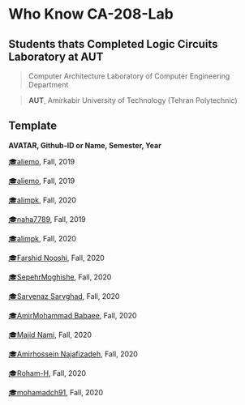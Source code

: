 # Who Know CA-208-Lab

## **Students thats Completed Logic Circuits Laboratory at AUT**

> Computer Architecture Laboratory of Computer Engineering Department

> **AUT**, Amirkabir University of Technology (Tehran Polytechnic)

## Template
**AVATAR, Github-ID or Name, Semester, Year**
<!-- Example -->
[:mortar_board:aliemo](https://github.com/aliemo), Fall, 2019

[:mortar_board:aliemo](https://github.com/aliemo), Fall, 2019

[:mortar_board:alimpk](https://github.com/alimpk), Fall, 2020

[:mortar_board:naha7789](https://github.com/naha7789), Fall, 2019

[:mortar_board:alimpk](https://github.com/alimpk), Fall, 2020

[:mortar_board:Farshid Nooshi](https://github.com/FarshidNooshi), Fall, 2020

[:mortar_board:SepehrMoghishe](https://github.com/sepehrmoghiseh), Fall, 2020

[:mortar_board:Sarvenaz Sarvghad](https://github.com/sarvenaz-srv), Fall, 2020

[:mortar_board:AmirMohammad Babaee](https://github.com/AmirMohamadBabaee), Fall, 2020

[:mortar_board:Majid Nami](https://github.com/MajidNami), Fall, 2020

[:mortar_board:Amirhossein Najafizadeh](https://github.com/amirhnajafiz), Fall, 2020

[:mortar_board:Roham-H](https://github.com/Roham-H), Fall, 2020

[:mortar_board:mohamadch91](https://github.com/mohamadch91), Fall, 2020

<!-- add yours above line -->
